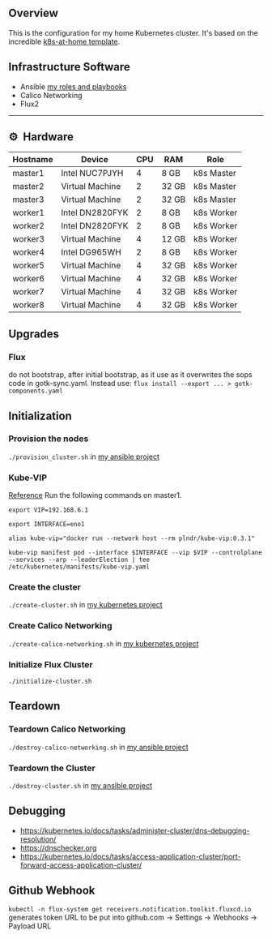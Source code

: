 ## Overview
This is the configuration for my home Kubernetes cluster. It's based on the incredible [k8s-at-home template](https://github.com/k8s-at-home/template-cluster-k3s).

## Infrastructure Software
* Ansible [my roles and playbooks](https://github.com/rwlove/ansible)
* Calico Networking
* Flux2

---

## :gear:&nbsp; Hardware

| Hostname  | Device          | CPU | RAM    | Role       |
| --------- | --------------- | --- | ------ | ---------- |
| master1   | Intel NUC7PJYH  | 4   | 8  GB  | k8s Master |
| master2   | Virtual Machine | 2   | 32 GB  | k8s Master |
| master3   | Virtual Machine | 2   | 32 GB  | k8s Master |
| worker1   | Intel DN2820FYK | 2   | 8  GB  | k8s Worker |
| worker2   | Intel DN2820FYK | 2   | 8  GB  | k8s Worker |
| worker3   | Virtual Machine | 4   | 12 GB  | k8s Worker |
| worker4   | Intel DG965WH   | 2   | 8  GB  | k8s Worker |
| worker5   | Virtual Machine | 4   | 32 GB  | k8s Worker |
| worker6   | Virtual Machine | 4   | 32 GB  | k8s Worker |
| worker7   | Virtual Machine | 4   | 32 GB  | k8s Worker |
| worker8   | Virtual Machine | 4   | 32 GB  | k8s Worker |

## Upgrades
### Flux
do not bootstrap, after initial bootstrap, as it use as it overwrites the sops code in gotk-sync.yaml. Instead use:
 `flux install --export ... > gotk-components.yaml`

## Initialization
### Provision the nodes
`./provision_cluster.sh` in [my ansible project](https://github.com/rwlove/ansible)

### Kube-VIP
[Reference](https://kube-vip.io/hybrid/static/)
Run the following commands on master1.

`export VIP=192.168.6.1`

`export INTERFACE=eno1`

`alias kube-vip="docker run --network host --rm plndr/kube-vip:0.3.1"`

`kube-vip manifest pod --interface $INTERFACE --vip $VIP --controlplane --services --arp --leaderElection | tee /etc/kubernetes/manifests/kube-vip.yaml`

### Create the cluster
`./create-cluster.sh` in [my kubernetes project](https://github.com/rwlove/kubernetes)

### Create Calico Networking
`./create-calico-networking.sh` in [my kubernetes project](https://github.com/rwlove/kubernetes)

### Initialize Flux Cluster
`./initialize-cluster.sh`

## Teardown
### Teardown Calico Networking
`./destroy-calico-networking.sh` in [my ansible project](https://github.com/rwlove/ansible)

### Teardown the Cluster
`./destroy-cluster.sh` in [my ansible project](https://github.com/rwlove/ansible)

## Debugging
* https://kubernetes.io/docs/tasks/administer-cluster/dns-debugging-resolution/
* https://dnschecker.org
* https://kubernetes.io/docs/tasks/access-application-cluster/port-forward-access-application-cluster/

## Github Webhook
`kubectl -n flux-system get receivers.notification.toolkit.fluxcd.io` generates token URL to be put into
github.com -> Settings -> Webhooks -> Payload URL